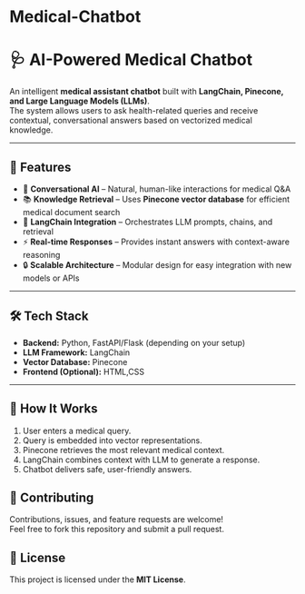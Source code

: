 # Medical-Chatbot



# 🩺 AI-Powered Medical Chatbot

An intelligent **medical assistant chatbot** built with **LangChain, Pinecone, and Large Language Models (LLMs)**.  
The system allows users to ask health-related queries and receive contextual, conversational answers based on vectorized medical knowledge.  

---

## 🚀 Features
- 🤖 **Conversational AI** – Natural, human-like interactions for medical Q&A  
- 📚 **Knowledge Retrieval** – Uses **Pinecone vector database** for efficient medical document search  
- 🔗 **LangChain Integration** – Orchestrates LLM prompts, chains, and retrieval  
- ⚡ **Real-time Responses** – Provides instant answers with context-aware reasoning  
- 🔒 **Scalable Architecture** – Modular design for easy integration with new models or APIs  
 

---

## 🛠️ Tech Stack
- **Backend:** Python, FastAPI/Flask (depending on your setup)  
- **LLM Framework:** LangChain  
- **Vector Database:** Pinecone  
- **Frontend (Optional):** HTML,CSS

---

## 📂 How It Works
1. User enters a medical query.  
2. Query is embedded into vector representations.  
3. Pinecone retrieves the most relevant medical context.  
4. LangChain combines context with LLM to generate a response.  
5. Chatbot delivers safe, user-friendly answers.  






## 🤝 Contributing
Contributions, issues, and feature requests are welcome!  
Feel free to fork this repository and submit a pull request.  


## 📜 License
This project is licensed under the **MIT License**.  

